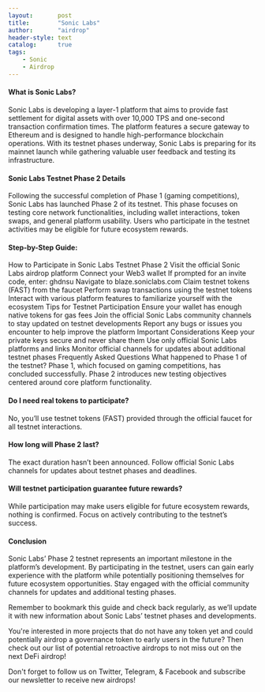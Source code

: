 ```yaml
---
layout:       post
title:        "Sonic Labs"
author:       "airdrop"
header-style: text
catalog:      true
tags:
    - Sonic
    - Airdrop
---
```


#### What is Sonic Labs?
Sonic Labs is developing a layer-1 platform that aims to provide fast settlement for digital assets with over 10,000 TPS and one-second transaction confirmation times. The platform features a secure gateway to Ethereum and is designed to handle high-performance blockchain operations. With its testnet phases underway, Sonic Labs is preparing for its mainnet launch while gathering valuable user feedback and testing its infrastructure.

#### Sonic Labs Testnet Phase 2 Details
Following the successful completion of Phase 1 (gaming competitions), Sonic Labs has launched Phase 2 of its testnet. This phase focuses on testing core network functionalities, including wallet interactions, token swaps, and general platform usability. Users who participate in the testnet activities may be eligible for future ecosystem rewards.

#### Step-by-Step Guide:
How to Participate in Sonic Labs Testnet Phase 2
Visit the official Sonic Labs airdrop platform
Connect your Web3 wallet
If prompted for an invite code, enter: ghdnsu
Navigate to blaze.soniclabs.com
Claim testnet tokens (FAST) from the faucet
Perform swap transactions using the testnet tokens
Interact with various platform features to familiarize yourself with the ecosystem
Tips for Testnet Participation
Ensure your wallet has enough native tokens for gas fees
Join the official Sonic Labs community channels to stay updated on testnet developments
Report any bugs or issues you encounter to help improve the platform
Important Considerations
Keep your private keys secure and never share them
Use only official Sonic Labs platforms and links
Monitor official channels for updates about additional testnet phases
Frequently Asked Questions
What happened to Phase 1 of the testnet?
Phase 1, which focused on gaming competitions, has concluded successfully. Phase 2 introduces new testing objectives centered around core platform functionality.

#### Do I need real tokens to participate?
No, you’ll use testnet tokens (FAST) provided through the official faucet for all testnet interactions.

#### How long will Phase 2 last?
The exact duration hasn’t been announced. Follow official Sonic Labs channels for updates about testnet phases and deadlines.

#### Will testnet participation guarantee future rewards?
While participation may make users eligible for future ecosystem rewards, nothing is confirmed. Focus on actively contributing to the testnet’s success.

#### Conclusion
Sonic Labs’ Phase 2 testnet represents an important milestone in the platform’s development. By participating in the testnet, users can gain early experience with the platform while potentially positioning themselves for future ecosystem opportunities. Stay engaged with the official community channels for updates and additional testing phases.

Remember to bookmark this guide and check back regularly, as we’ll update it with new information about Sonic Labs’ testnet phases and developments.

You're interested in more projects that do not have any token yet and could potentially airdrop a governance token to early users in the future? Then check out our list of potential retroactive airdrops to not miss out on the next DeFi airdrop!

Don't forget to follow us on Twitter, Telegram, & Facebook and subscribe our newsletter to receive new airdrops!
